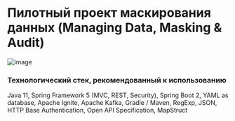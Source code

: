 # Пилотный проект маскирования данных (Managing Data, Masking & Audit)

![image](https://user-images.githubusercontent.com/58312211/148971778-b8efbc72-43d8-467e-b2bb-a0c94694cb2f.png)

### Технологический стек, рекомендованный к использованию

Java 11, Spring Framework 5 (MVC, REST, Security), Spring Boot 2, YAML as database, Apache Ignite, Apache Kafka, Gradle / Maven, RegExp, JSON, HTTP Base Authentication, Open API Specification, MapStruct
